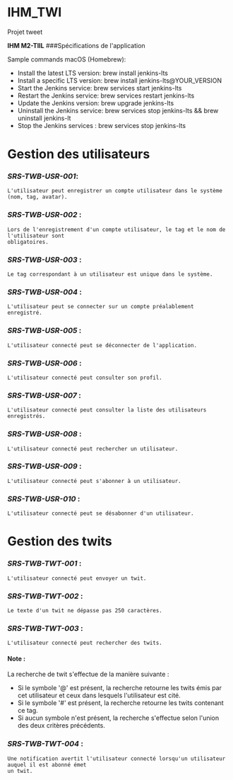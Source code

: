 # IHM_TWI

Projet tweet

**IHM M2-TIIL**
###Spécifications de l'application

Sample commands macOS (Homebrew):

- Install the latest LTS version: brew install jenkins-lts
- Install a specific LTS version: brew install jenkins-lts@YOUR_VERSION
- Start the Jenkins service: brew services start jenkins-lts
- Restart the Jenkins service: brew services restart jenkins-lts
- Update the Jenkins version: brew upgrade jenkins-lts
- Uninstall the Jenkins service: brew services stop jenkins-lts && brew uninstall jenkins-lt
- Stop the Jenkins services : brew services stop jenkins-lts

# Gestion des utilisateurs

### ***SRS-TWB-USR-001***:

```
L'utilisateur peut enregistrer un compte utilisateur dans le système (nom, tag, avatar).
``` 

### ***SRS-TWB-USR-002*** :

```
Lors de l'enregistrement d'un compte utilisateur, le tag et le nom de l'utilisateur sont
obligatoires.
```

### ***SRS-TWB-USR-003*** :

```
Le tag correspondant à un utilisateur est unique dans le système.
```

### ***SRS-TWB-USR-004*** :

```
L'utilisateur peut se connecter sur un compte préalablement enregistré.
```

### ***SRS-TWB-USR-005*** :

```
L'utilisateur connecté peut se déconnecter de l'application.
```

### ***SRS-TWB-USR-006*** :

```
L'utilisateur connecté peut consulter son profil.
```

### ***SRS-TWB-USR-007*** :

```
L'utilisateur connecté peut consulter la liste des utilisateurs enregistrés.
```

### ***SRS-TWB-USR-008*** :

```
L'utilisateur connecté peut rechercher un utilisateur.
```

### ***SRS-TWB-USR-009*** :

```
L'utilisateur connecté peut s'abonner à un utilisateur.
```

### ***SRS-TWB-USR-010*** :

```
L'utilisateur connecté peut se désabonner d'un utilisateur.
```

# Gestion des twits

### ***SRS-TWB-TWT-001*** :

```
L'utilisateur connecté peut envoyer un twit.
```

### ***SRS-TWB-TWT-002*** :

```
Le texte d'un twit ne dépasse pas 250 caractères.
```

### ***SRS-TWB-TWT-003*** :

```
L'utilisateur connecté peut rechercher des twits.
```

#### Note :

La recherche de twit s'effectue de la manière suivante :

- Si le symbole '@' est présent, la recherche retourne les twits émis par cet utilisateur et ceux
  dans lesquels l'utilisateur est cité.
- Si le symbole '#' est présent, la recherche retourne les twits contenant ce tag.
- Si aucun symbole n'est présent, la recherche s'effectue selon l'union des deux critères
  précédents.

### ***SRS-TWB-TWT-004*** :

```
Une notification avertit l'utilisateur connecté lorsqu'un utilisateur auquel il est abonné émet
un twit.
```
